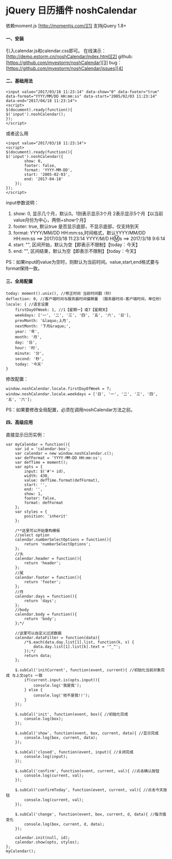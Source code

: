# jQuery 日历插件 noshCalendar

依赖moment.js [http://momentjs.com/][1]
支持jQuery 1.8+

#### 一、安装
引入calendar.js和calendar.css即可。
在线演示：[http://demo.estorm.cn/noshCalendar/index.html][2]
github: [https://github.com/myestorm/noshCalendar][3]
bug：[https://github.com/myestorm/noshCalendar/issues][4]

#### 二、基础用法

    <input value="2017/03/18 11:23:14" data-show="0" data-footer="true" data-format="YYYY/MM/DD HH:mm:ss" data-start="2005/02/03 11:23:14" data-end="2017/04/18 11:23:14">
    <script>
    $(document).ready(function(){
    $('input').noshCalendar();
    });
    </script>
或者这么用

    <input value="2017/03/18 11:23:14">
    <script>
    $(document).ready(function(){
    $('input').noshCalendar({
            show: 0,
            footer: false,
            format: 'YYYY-MM-DD',
            start: '2005-02-03',
            end: '2017-04-18'
        });
    });
    </script>

input参数说明：

 1. show: 0, 显示几个月，默认0。1则表示显示3个月 2表示显示5个月【以当前value月份为中心，两侧+show个月】
 2. footer: true, 默认true 是否显示底部，不显示底部，仅支持到天 
 3. format: YYYY/MM/DD HH:mm:ss,时间格式，默认YYYY/MM/DD HH:mm:ss ==> 2017/03/18 11:23:14 YYYY/M/D H:m:s ==> 2017/3/18 9:6:14 
 4. start: "", 区间开始，默认为空【即表示不限制】【today：今天】 
 5. end: "", 区间结束，默认为空【即表示不限制】【today：今天】 

PS：如果input的value为空时，则默认为当前时间。value,start,end格式要与format保持一致。

#### 三、全局配置

    today: moment().unix(), //修正时间 当前时间戳（秒）
    deflection: 0, //客户端时间与服务器时间偏移量 （服务器时间-客户端时间，单位秒）
    locale: { //语言设置
        firstDayOfWeek: 1, //1【星期一】或7【星期天】
        weekdays: ['一', '二', '三', '四', '五', '六', '日'],
        prevMonth: '&laquo;上月',
        nextMonth: '下月&raquo;',
        year: '年',
        month: '月',
        day: '日',
        hour: '时',
        minute: '分',
        second: '秒',
        today: '今天'
    }
    
修改配置：

    window.noshCalendar.locale.firstDayOfWeek = 7;
    window.noshCalendar.locale.weekdays = ['日', '一', '二', '三', '四', '五', '六'];

PS：如果要修改全局配置，必须在调用noshCalendar方法之前。

#### 四、高级应用
直接显示日历实例：

    var myCalendar = function(){
        var id = 'calendar-box';
        var calendar = new window.noshCalendar.c();
        var defFormat = 'YYYY-MM-DD HH:mm:ss';
        var defTime = moment();
        var opts = {
            input: $('#'+ id),
            width: 430,
            value: defTime.format(defFormat),
            start: '',
            end: '',
            show: 1,
            footer: false,
            format: defFormat
        };
        var styles = {
            position: 'inherit'
        };

        /**这里可以开始重构模板            
        //select option
        calendar.numberSelectOptions = function(){
            return 'numberSelectOptions';
        };
        //头
        calendar.header = function(){
            return 'header';
        };
        //尾
        calendar.footer = function(){
            return 'footer';
        };
        //月
        calendar.days = function(){
            return 'days';
        };
        //body
        calendar.body = function(){
            return 'body';
        };*/

        //这里可以自定义过滤数据
        calendar.dataFilter = function(data){
            /*$.each(data.day.list[1].list, function(k, v) {
                data.day.list[1].list[k].text = '^_^';
            });*/
            return data;
        };

        $.subCal('initCurrent', function(event, current){ //初始化当前对象完成 与上文opts 一致
            if(current.input.is(opts.input)){
                console.log('我是我');
            } else {
                console.log('他不是我!!');
            }
        });

        $.subCal('init', function(event, box){ //初始化完成
            console.log(box);
        });

        $.subCal('show', function(event, box, current, data){ //显示完成
            console.log(box, current, data);
        });

        $.subCal('closed', function(event, input){ //关闭完成
            console.log(input);
        });

        $.subCal('confirm', function(event, current, val){ //点击确认按钮
            console.log(current, val);
        });

        $.subCal('confirmToday', function(event, current, val){ //点击今天按钮
            console.log(current, val);
        });

        $.subCal('change', function(event, box, current, d, data){ //每次值变化
            console.log(box, current, d, data);
        });

        calendar.init(null, id);
        calendar.show(opts, styles);
    };
    myCalendar();


  [1]: http://momentjs.com/
  [2]: http://demo.estorm.cn/noshCalendar/index.html
  [3]: https://github.com/myestorm/noshCalendar
  [4]: https://github.com/myestorm/noshCalendar/issues